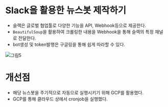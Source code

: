 # Slack을 활용한 뉴스봇 제작하기
- 슬랙은 글로벌 협업툴로 다양한 기능을 API, Webhook등으로 제공한다. 
- `BeautifulSoup`을 활용하여 크롤링한 내용을 Webhook을 통해 슬랙의 특정 채널로 전달한다.
- bot생성 및 token발행은 구글링을 통해 쉽게 따라할 수 있다. 

![그림5](https://user-images.githubusercontent.com/33515088/107921848-799b1300-6fb2-11eb-8fc8-3f666a98094b.png)

# 개선점
- 해당 뉴스봇을 주기적으로 자동으로 실행시키기 위해 GCP를 활용했다.
- GCP를 통해 클라우드 상에서 cronjob을 실행했다.
